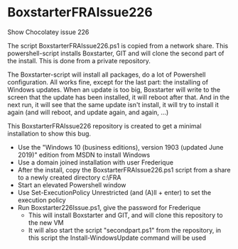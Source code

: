 # BoxstarterFRAIssue226
Show Chocolatey issue 226 

The script BoxstarterFRAIssue226.ps1 is copied from a network share. This powershell-script installs 
Boxstarter, GIT and will clone the second part of the install. This is done from a private repository.

The Boxstarter-script will install all packages, do a lot of Powershell configuration. All works fine,
except for the last part: the installing of Windows updates. When an update is too big, Boxstarter will
write to the screen that the update has been installed, it will reboot after that. And in the next run,
it will see that the same update isn't install, it will try to install it again (and will reboot, and
update again, and again, ...)

This BoxstarterFRAIssue226 repository is created to get a minimal installation to show this bug.
- Use the "Windows 10 (business editions), version 1903 (updated June 2019)" edition from MSDN to install Windows
- Use a domain joined installation with user Frederique
- After the install, copy the BoxstarterFRAIssue226.ps1 script from a share to a newly created directory c:\FRA
- Start an elevated Powershell window
- Use Set-ExecutionPolicy Unrestricted (and (A)ll + enter) to set the execution policy 
- Run Boxstarter226Issue.ps1, give the password for Frederique
	- This will install Boxstarter and GIT, and will clone this repository to the new VM
	- It will also start the script "secondpart.ps1" from the repository, in this script the Install-WindowsUpdate
	  command will be used
	  

